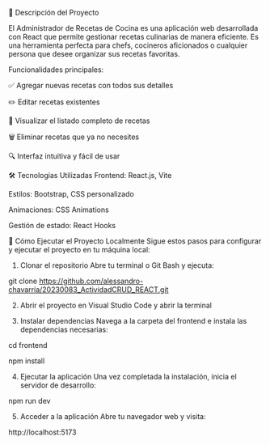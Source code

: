 📝 Descripción del Proyecto

El Administrador de Recetas de Cocina es una aplicación web desarrollada con React que permite gestionar recetas culinarias de manera eficiente. Es una herramienta perfecta para chefs, cocineros aficionados o cualquier persona que desee organizar sus recetas favoritas.

Funcionalidades principales:

✅ Agregar nuevas recetas con todos sus detalles

✏️ Editar recetas existentes

👀 Visualizar el listado completo de recetas

🗑️ Eliminar recetas que ya no necesites

🔍 Interfaz intuitiva y fácil de usar

🛠️ Tecnologías Utilizadas
Frontend: React.js, Vite

Estilos: Bootstrap, CSS personalizado

Animaciones: CSS Animations

Gestión de estado: React Hooks

🚀 Cómo Ejecutar el Proyecto Localmente
Sigue estos pasos para configurar y ejecutar el proyecto en tu máquina local:

1. Clonar el repositorio
Abre tu terminal o Git Bash y ejecuta:


git clone https://github.com/alessandro-chavarria/20230083_ActividadCRUD_REACT.git

2. Abrir el proyecto en Visual Studio Code y abrir la terminal


3. Instalar dependencias
Navega a la carpeta del frontend e instala las dependencias necesarias:


cd frontend

npm install

4. Ejecutar la aplicación
Una vez completada la instalación, inicia el servidor de desarrollo:



npm run dev

5. Acceder a la aplicación
Abre tu navegador web y visita:

http://localhost:5173
